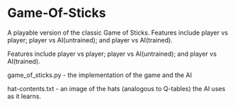 # Game-Of-Sticks

A playable version of the classic Game of Sticks. Features include player vs player; player vs AI(untrained); and player vs AI(trained).

Features include player vs player; player vs AI(untrained); and player vs AI(trained).

game_of_sticks.py - the implementation of the game and the AI

hat-contents.txt - an image of the hats (analogous to Q-tables) the AI uses as it learns.
